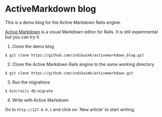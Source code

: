 # ActiveMarkdown blog

This is a demo blog for the Active Markdown Rails engine.

[Active Markdown](https://github.com/indikaimk/activemarkdown) is a visual Markdown editor for Rails. It is still experimental but you can try it.

1. Clone the demo blog
```shell
$ git clone https://github.com/indikaimk/activemarkdown_blog.git
```

2. Clone the Active Markdown Rails engine to the same working directory
```shell
$ git clone https://github.com/indikaimk/activemarkdown.git
```

3. Run the migrations
```shell
$ bin/rails db:migrate
```

4. Write with Active Markdown

Go to `http://127.0.0.1` and click on `New article' to start writing.


